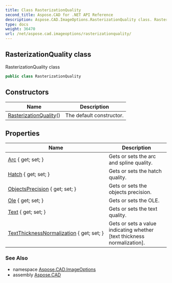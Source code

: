 ```yaml
---
title: Class RasterizationQuality
second_title: Aspose.CAD for .NET API Reference
description: Aspose.CAD.ImageOptions.RasterizationQuality class. RasterizationQuality class
type: docs
weight: 36470
url: /net/aspose.cad.imageoptions/rasterizationquality/
---
```

## RasterizationQuality class

RasterizationQuality class

```csharp
public class RasterizationQuality
```

## Constructors

| Name | Description |
| --- | --- |
| [RasterizationQuality](rasterizationquality/)() | The default constructor. |

## Properties

| Name | Description |
| --- | --- |
| [Arc](../../aspose.cad.imageoptions/rasterizationquality/arc/) { get; set; } | Gets or sets the arc and spline quality. |
| [Hatch](../../aspose.cad.imageoptions/rasterizationquality/hatch/) { get; set; } | Gets or sets the hatch quality. |
| [ObjectsPrecision](../../aspose.cad.imageoptions/rasterizationquality/objectsprecision/) { get; set; } | Gets or sets the objects precision. |
| [Ole](../../aspose.cad.imageoptions/rasterizationquality/ole/) { get; set; } | Gets or sets the OLE. |
| [Text](../../aspose.cad.imageoptions/rasterizationquality/text/) { get; set; } | Gets or sets the text quality. |
| [TextThicknessNormalization](../../aspose.cad.imageoptions/rasterizationquality/textthicknessnormalization/) { get; set; } | Gets or sets a value indicating whether [text thickness normalization]. |

### See Also

* namespace [Aspose.CAD.ImageOptions](../../aspose.cad.imageoptions/)
* assembly [Aspose.CAD](../../)


